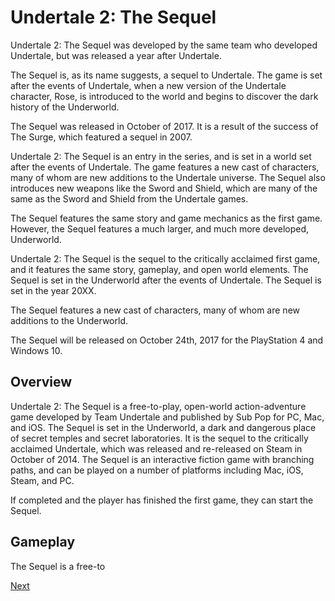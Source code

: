 # Undertale 2: The Sequel

Undertale 2: The Sequel was developed by the same team who developed Undertale, but was released a year after Undertale.

The Sequel is, as its name suggests, a sequel to Undertale. The game is set after the events of Undertale, when a new version of the Undertale character, Rose, is introduced to the world and begins to discover the dark history of the Underworld.

The Sequel was released in October of 2017. It is a result of the success of The Surge, which featured a sequel in 2007.

Undertale 2: The Sequel is an entry in the series, and is set in a world set after the events of Undertale. The game features a new cast of characters, many of whom are new additions to the Undertale universe. The Sequel also introduces new weapons like the Sword and Shield, which are many of the same as the Sword and Shield from the Undertale games.

The Sequel features the same story and game mechanics as the first game. However, the Sequel features a much larger, and much more developed, Underworld.

Undertale 2: The Sequel is the sequel to the critically acclaimed first game, and it features the same story, gameplay, and open world elements. The Sequel is set in the Underworld after the events of Undertale. The Sequel is set in the year 20XX.

The Sequel features a new cast of characters, many of whom are new additions to the Underworld.

The Sequel will be released on October 24th, 2017 for the PlayStation 4 and Windows 10.

## Overview

Undertale 2: The Sequel is a free-to-play, open-world action-adventure game developed by Team Undertale and published by Sub Pop for PC, Mac, and iOS. The Sequel is set in the Underworld, a dark and dangerous place of secret temples and secret laboratories. It is the sequel to the critically acclaimed Undertale, which was released and re-released on Steam in October of 2014. The Sequel is an interactive fiction game with branching paths, and can be played on a number of platforms including Mac, iOS, Steam, and PC.

If completed and the player has finished the first game, they can start the Sequel.

## Gameplay

The Sequel is a free-to

[Next](230.md)